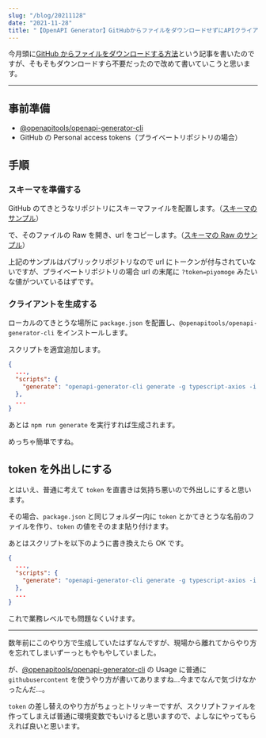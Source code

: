 ```yaml
---
slug: "/blog/20211128"
date: "2021-11-28"
title: "【OpenAPI Generator】GitHubからファイルをダウンロードせずにAPIクライアントを生成する方法"
---
```


今月頭に[GitHub からファイルをダウンロードする方法](https://kk-web.link/blog/20211104)という記事を書いたのですが、そもそもダウンロードすら不要だったので改めて書いていこうと思います。

---

## 事前準備

- [@openapitools/openapi-generator-cli](https://www.npmjs.com/package/@openapitools/openapi-generator-cli)
- GitHub の Personal access tokens（プライベートリポジトリの場合）

## 手順

### スキーマを準備する

GitHub のてきとうなリポジトリにスキーマファイルを配置します。（[スキーマのサンプル](https://github.com/OAI/OpenAPI-Specification/blob/main/examples/v2.0/yaml/petstore.yaml)）

で、そのファイルの Raw を開き、url をコピーします。（[スキーマの Raw のサンプル](https://raw.githubusercontent.com/OAI/OpenAPI-Specification/main/examples/v2.0/yaml/petstore.yaml)）

上記のサンプルはパブリックリポジトリなので url にトークンが付与されていないですが、プライベートリポジトリの場合 url の末尾に `?token=piyomoge` みたいな値がついているはずです。

### クライアントを生成する

ローカルのてきとうな場所に `package.json` を配置し、`@openapitools/openapi-generator-cli` をインストールします。

スクリプトを適宜追加します。

```json
{
  ...,
  "scripts": {
    "generate": "openapi-generator-cli generate -g typescript-axios -i https://raw.githubusercontent.com/hoge/fuga/schema.yml?token=piyomoge -o src"
  },
  ...
}
```

あとは `npm run generate` を実行すれば生成されます。

めっちゃ簡単ですね。

## token を外出しにする

とはいえ、普通に考えて `token` を直書きは気持ち悪いので外出しにすると思います。

その場合、`package.json` と同じフォルダー内に `token` とかてきとうな名前のファイルを作り、`token` の値をそのまま貼り付けます。

あとはスクリプトを以下のように書き換えたら OK です。

```json
{
  ...,
  "scripts": {
    "generate": "openapi-generator-cli generate -g typescript-axios -i https://raw.githubusercontent.com/hoge/fuga/schema.yml?token=$(cat token) -o src"
  },
  ...
}
```

これで業務レベルでも問題なくいけます。

---

数年前にこのやり方で生成していたはずなんですが、現場から離れてからやり方を忘れてしまいずーっともやもやしていました。

が、[@openapitools/openapi-generator-cli](https://www.npmjs.com/package/@openapitools/openapi-generator-cli) の Usage に普通に `githubusercontent` を使うやり方が書いてありますね…今までなんで気づけなかったんだ…。

`token` の差し替えのやり方がちょっとトリッキーですが、スクリプトファイルを作ってしまえば普通に環境変数でもいけると思いますので、よしなにやってもらえれば良いと思います。
